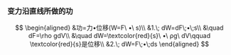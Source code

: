 ### 变力沿直线所做的功

$$
\begin{aligned}
&功=力•位移(W=F\ •\ s)\\
&1.\; dW=dF\;•\;s\\
&\quad dF=\rho gdV\\
&\quad dW=\textcolor{red}{s}\ •\ ρg\ dV\qquad \textcolor{red}{s}是位移\\
&2.\; dW=F\;•\;ds
\end{aligned}
$$
